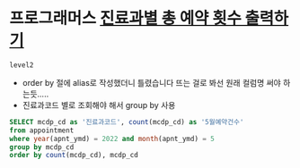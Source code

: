 # 프로그래머스 [진료과별 총 예약 횟수 출력하기](https://school.programmers.co.kr/learn/courses/30/lessons/132202)
`level2`
- order by 절에 alias로 작성했더니 틀렸습니다 뜨는 걸로 봐선 원래 컬럼명 써야 하는듯.....
- 진료과코드 별로 조회해야 해서 group by 사용
```sql
SELECT mcdp_cd as '진료과코드', count(mcdp_cd) as '5월예약건수'  
from appointment
where year(apnt_ymd) = 2022 and month(apnt_ymd) = 5 
group by mcdp_cd
order by count(mcdp_cd), mcdp_cd
```
